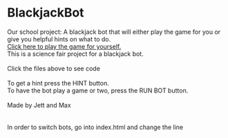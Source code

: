 # BlackjackBot
Our school project: A blackjack bot that will either play the game for you or give you helpful hints on what to do.
<br>
[Click here to play the game for yourself.](https://blackjack-project-neon.vercel.app)
<br>
This is a science fair project for a blackjack bot.
<br>
<br>
Click the files above to see code
<br>
<br>
To get a hint press the HINT button.
<br>
To have the bot play a game or two, press the RUN BOT button.
<br>
<br>
Made by Jett and Max
<br>
<br>
<br>
In order to switch bots, go into index.html and change the line <br> <script src="cardcountbot.js"> to <script src="bot1.js">.<br> This changes the bot from a bot that uses card counting, to a bot that uses the strategy chart.
<br>
<h3>THIS MAY NOT WORK/ NOT AS TESTED</h3>
